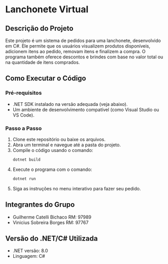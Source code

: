 # Lanchonete Virtual

## Descrição do Projeto
Este projeto é um sistema de pedidos para uma lanchonete, desenvolvido em C#. Ele permite que os usuários visualizem produtos disponíveis, adicionem itens ao pedido, removam itens e finalizem a compra. O programa também oferece descontos e brindes com base no valor total ou na quantidade de itens comprados.

## Como Executar o Código

### Pré-requisitos
- .NET SDK instalado na versão adequada (veja abaixo).
- Um ambiente de desenvolvimento compatível (como Visual Studio ou VS Code).

### Passo a Passo
1. Clone este repositório ou baixe os arquivos.
2. Abra um terminal e navegue até a pasta do projeto.
3. Compile o código usando o comando:
   ```sh
   dotnet build
   ```
4. Execute o programa com o comando:
   ```sh
   dotnet run
   ```
5. Siga as instruções no menu interativo para fazer seu pedido.

## Integrantes do Grupo
- Guilherme Catelli Bichaco RM: 97989
- Vinicius Sobreira Borges RM: 97767

## Versão do .NET/C# Utilizada
- .NET versão: 8.0
- Linguagem: C#

